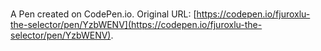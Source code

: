 # 

A Pen created on CodePen.io. Original URL: [https://codepen.io/fjuroxlu-the-selector/pen/YzbWENV](https://codepen.io/fjuroxlu-the-selector/pen/YzbWENV).

